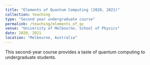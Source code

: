 ```yaml
---
title: "Elements of Quantum Computing (2020, 2021)"
collection: teaching
type: "Second year undergraduate course"
permalink: /teaching/elements_of_qc
venue: "University of Melbourne, School of Physics"
date: 2020, 2021
location: "Melbourne, Australia"
---
```


This second-year course provides a taste of quantum computing to undergraduate students.